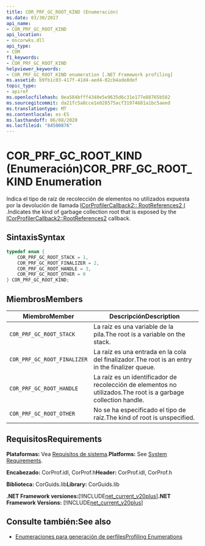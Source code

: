 ```yaml
---
title: COR_PRF_GC_ROOT_KIND (Enumeración)
ms.date: 03/30/2017
api_name:
- COR_PRF_GC_ROOT_KIND
api_location:
- mscorwks.dll
api_type:
- COM
f1_keywords:
- COR_PRF_GC_ROOT_KIND
helpviewer_keywords:
- COR_PRF_GC_ROOT_KIND enumeration [.NET Framework profiling]
ms.assetid: b9fb1c03-417f-41d4-aed4-02cb4ade8def
topic_type:
- apiref
ms.openlocfilehash: 0ea584bfff4340e5e9635d6c31e177e88765b582
ms.sourcegitcommit: da21fc5a8cce1e028575acf31974681a1bc5aeed
ms.translationtype: MT
ms.contentlocale: es-ES
ms.lasthandoff: 06/08/2020
ms.locfileid: "84500876"
---
```

# <a name="cor_prf_gc_root_kind-enumeration"></a><span data-ttu-id="a490f-102">COR_PRF_GC_ROOT_KIND (Enumeración)</span><span class="sxs-lookup"><span data-stu-id="a490f-102">COR_PRF_GC_ROOT_KIND Enumeration</span></span>
<span data-ttu-id="a490f-103">Indica el tipo de raíz de recolección de elementos no utilizados expuesta por la devolución de llamada [ICorProfilerCallback2:: RootReferences2 (](icorprofilercallback2-rootreferences2-method.md) .</span><span class="sxs-lookup"><span data-stu-id="a490f-103">Indicates the kind of garbage collection root that is exposed by the [ICorProfilerCallback2::RootReferences2](icorprofilercallback2-rootreferences2-method.md) callback.</span></span>  
  
## <a name="syntax"></a><span data-ttu-id="a490f-104">Sintaxis</span><span class="sxs-lookup"><span data-stu-id="a490f-104">Syntax</span></span>  
  
```cpp  
typedef enum {  
    COR_PRF_GC_ROOT_STACK = 1,  
    COR_PRF_GC_ROOT_FINALIZER = 2,  
    COR_PRF_GC_ROOT_HANDLE = 3,  
    COR_PRF_GC_ROOT_OTHER = 0  
} COR_PRF_GC_ROOT_KIND;  
```  
  
## <a name="members"></a><span data-ttu-id="a490f-105">Miembros</span><span class="sxs-lookup"><span data-stu-id="a490f-105">Members</span></span>  
  
|<span data-ttu-id="a490f-106">Miembro</span><span class="sxs-lookup"><span data-stu-id="a490f-106">Member</span></span>|<span data-ttu-id="a490f-107">Descripción</span><span class="sxs-lookup"><span data-stu-id="a490f-107">Description</span></span>|  
|------------|-----------------|  
|`COR_PRF_GC_ROOT_STACK`|<span data-ttu-id="a490f-108">La raíz es una variable de la pila.</span><span class="sxs-lookup"><span data-stu-id="a490f-108">The root is a variable on the stack.</span></span>|  
|`COR_PRF_GC_ROOT_FINALIZER`|<span data-ttu-id="a490f-109">La raíz es una entrada en la cola del finalizador.</span><span class="sxs-lookup"><span data-stu-id="a490f-109">The root is an entry in the finalizer queue.</span></span>|  
|`COR_PRF_GC_ROOT_HANDLE`|<span data-ttu-id="a490f-110">La raíz es un identificador de recolección de elementos no utilizados.</span><span class="sxs-lookup"><span data-stu-id="a490f-110">The root is a garbage collection handle.</span></span>|  
|`COR_PRF_GC_ROOT_OTHER`|<span data-ttu-id="a490f-111">No se ha especificado el tipo de raíz.</span><span class="sxs-lookup"><span data-stu-id="a490f-111">The kind of root is unspecified.</span></span>|  
  
## <a name="requirements"></a><span data-ttu-id="a490f-112">Requisitos</span><span class="sxs-lookup"><span data-stu-id="a490f-112">Requirements</span></span>  
 <span data-ttu-id="a490f-113">**Plataformas:** Vea [Requisitos de sistema](../../get-started/system-requirements.md).</span><span class="sxs-lookup"><span data-stu-id="a490f-113">**Platforms:** See [System Requirements](../../get-started/system-requirements.md).</span></span>  
  
 <span data-ttu-id="a490f-114">**Encabezado:** CorProf.idl, CorProf.h</span><span class="sxs-lookup"><span data-stu-id="a490f-114">**Header:** CorProf.idl, CorProf.h</span></span>  
  
 <span data-ttu-id="a490f-115">**Biblioteca:** CorGuids.lib</span><span class="sxs-lookup"><span data-stu-id="a490f-115">**Library:** CorGuids.lib</span></span>  
  
 <span data-ttu-id="a490f-116">**.NET Framework versiones:**[!INCLUDE[net_current_v20plus](../../../../includes/net-current-v20plus-md.md)]</span><span class="sxs-lookup"><span data-stu-id="a490f-116">**.NET Framework Versions:** [!INCLUDE[net_current_v20plus](../../../../includes/net-current-v20plus-md.md)]</span></span>  
  
## <a name="see-also"></a><span data-ttu-id="a490f-117">Consulte también:</span><span class="sxs-lookup"><span data-stu-id="a490f-117">See also</span></span>

- [<span data-ttu-id="a490f-118">Enumeraciones para generación de perfiles</span><span class="sxs-lookup"><span data-stu-id="a490f-118">Profiling Enumerations</span></span>](profiling-enumerations.md)
